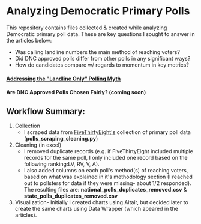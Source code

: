 # Analyzing Democratic Primary Polls

This repository contains files collected & created while analyzing Democratic primary poll data. These are key questions I sought to answer in the articles below: 
- Was calling landline numbers the main method of reaching voters?
- Did DNC approved polls differ from other polls in any significant ways?
- How do candidates compare w/ regards to momentum in key metrics?

#### [Addressing the "Landline Only" Polling Myth]()
#### Are DNC Approved Polls Chosen Fairly? (coming soon)

## Workflow Summary:
1. Collection
    - I scraped data from [FiveThirtyEight's](https://projects.fivethirtyeight.com/2020-primaries/democratic/) collection of primary poll data (**polls_scraping_cleaning.py**)
2. Cleaning (in excel)
    - I removed duplicate records (e.g. if FiveThirtyEight included multiple records for the same poll, I only included one record based on the following ranking:LV, RV, V, A). 
    - I also added columns on each poll's method(s) of reaching voters, based on what was explained in it's methodology section (I reached out to pollsters for data if they were missing- about 1/2 responded). The resulting files are: **national_polls_duplicates_removed.csv** & **state_polls_duplicates_removed.csv**
3. Visualization- Initially I created charts using Altair, but decided later to create the same charts using Data Wrapper (which apeared in the articles).
